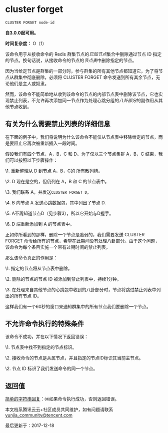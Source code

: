# cluster forget

```javascript
CLUSTER FORGET node-id
```

**自3.0.0起可用。**

**时间复杂度：** O（1）

该命令用于从接收命令的 Redis 群集节点的*已知节点*集合中删除通过节点 ID 指定的节点。换句话说，从接收命令的节点的*节点表*中删除指定的节点。

因为当给定节点是群集的一部分时，参与群集的所有其他节点都知道它，为了将节点从群集中彻底删除，必须将 CLUSTER FORGET 命令发送到所有其余节点，无论他们是主人或奴隶。

然而，该命令不能简单地从收到该命令的节点的内部节点表中删除该节点，它也实现禁止列表，不允许再次添加同一节点作为处理心跳分组的*八卦部分*的副作用从其他节点收到。

## 有关为什么需要禁止列表的详细信息

在下面的例子中，我们将说明为什么该命令不能仅从节点表中移除给定的节点，而是要阻止它再次被重新插入一段时间。

假设我们有四个节点，A，B，C 和 D。为了仅以三个节点集群 A，B，C 结束，我们可以按照以下步骤操作：

\1. 重新整理从 D 到节点 A，B，C的 所有散列槽。

\2. D 现在是空的，但仍列在 A，B 和 C 的节点表中。

\3. 我们联系 A，并发送`CLUSTER FORGET D`。

\4. B 向节点 A 发送心跳数据包，其中列出了节点 D.

\5. A不再知道节点D（见步骤3），所以它开始与D握手。

\6. D 端重新添加到 A 的节点表中。

正如你所看到的那样，删除一个节点是脆弱的，我们需要发送 CLUSTER FORGET 命令给所有的节点，希望在此期间没有处理八卦部分。由于这个问题，该命令为每个条目实施一个带有过期时间的禁止列表。

那么该命令真正的作用是：

\1. 指定的节点将从节点表中删除。

\2. 删除的节点的节点 ID 被添加到禁止列表中，持续1分钟。

\3. 在处理来自其他节点的心跳包中收到的八卦部分时，节点将跳过禁止列表中列出的所有节点 ID。

这样我们有一个60秒的窗口来通知群集中的所有节点我们要删除一个节点。

## 不允许命令执行的特殊条件

该命令不成功，并在以下情况下返回错误：

\1. 节点表中找不到指定的节点标识。

\2. 接收命令的节点是从属节点，并且指定的节点ID标识其当前主节点。

\2. 节点 ID 标识了我们发送命令的同一个节点。

## 返回值

[简单的字符串回复](https://redis.io/topics/protocol#simple-string-reply)：`OK`如果命令执行成功，否则返回错误。

本文档系腾讯云云+社区成员共同维护，如有问题请联系 yunjia_community@tencent.com

最后更新于：2017-12-18